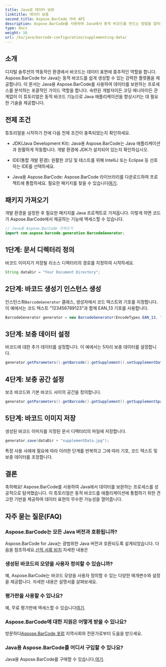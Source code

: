 ```yaml
---
title: Java로 데이터 보완
linktitle: 데이터 보충
second_title: Aspose.BarCode 자바 API
description: Aspose.BarCode를 사용하여 Java에서 동적 바코드를 만드는 방법을 알아보세요. EAN_13 기호로 데이터를 보완하기 위한 단계별 가이드입니다.
type: docs
weight: 16
url: /ko/java/barcode-configuration/supplementing-data/
---
```


## 소개

디지털 솔루션의 역동적인 환경에서 바코드는 데이터 표현에 중추적인 역할을 합니다. Aspose.BarCode for Java는 동적 바코드를 쉽게 생성할 수 있는 강력한 플랫폼을 제공합니다. 이 문서는 Java용 Aspose.BarCode를 사용하여 데이터를 보완하는 프로세스를 분석하는 포괄적인 가이드 역할을 합니다. 숙련된 개발자이든 코딩 매니아이든 관계없이 이 튜토리얼은 동적 바코드 기능으로 Java 애플리케이션을 향상시키는 데 필요한 기술을 제공합니다.

## 전제 조건

튜토리얼을 시작하기 전에 다음 전제 조건이 충족되었는지 확인하세요.

- JDK(Java Development Kit): Java용 Aspose.BarCode는 Java 애플리케이션과 원활하게 작동합니다. 개발 환경에 JDK가 설치되어 있는지 확인하십시오.

- IDE(통합 개발 환경): 원활한 코딩 및 테스트를 위해 IntelliJ 또는 Eclipse 등 선호하는 IDE를 선택하세요.

- Java용 Aspose.BarCode: Aspose.BarCode 라이브러리를 다운로드하여 프로젝트에 통합하세요. 필요한 패키지를 찾을 수 있습니다[여기](https://releases.aspose.com/barcode/java/).

## 패키지 가져오기

개발 환경을 설정한 후 필요한 패키지를 Java 프로젝트로 가져옵니다. 이렇게 하면 코드가 Aspose.BarCode에서 제공하는 기능에 액세스할 수 있습니다.

```java
// Java용 Aspose.BarCode 가져오기
import com.aspose.barcode.generation.BarcodeGenerator;
```

## 1단계: 문서 디렉터리 정의

바코드 이미지가 저장될 리소스 디렉터리의 경로를 지정하여 시작하세요.

```java
String dataDir = "Your Document Directory";
```

## 2단계: 바코드 생성기 인스턴스 생성

 인스턴스화`BarcodeGenerator` 클래스, 생성자에서 코드 텍스트와 기호를 지정합니다. 이 예에서는 코드 텍스트 "123456789123"과 함께 EAN_13 기호를 사용합니다.

```java
BarcodeGenerator generator = new BarcodeGenerator(EncodeTypes.EAN_13, "123456789123");
```

## 3단계: 보충 데이터 설정

바코드에 대한 추가 데이터를 설정합니다. 이 예에서는 5자리 보충 데이터를 설정합니다.

```java
generator.getParameters().getBarcode().getSupplement().setSupplementData("12345");
```

## 4단계: 보충 공간 설정

보조 바코드와 기본 바코드 사이의 공간을 정의합니다.

```java
generator.getParameters().getBarcode().getSupplement().getSupplementSpace().setPoint(2.0f);
```

## 5단계: 바코드 이미지 저장

생성된 바코드 이미지를 지정된 문서 디렉터리의 파일에 저장합니다.

```java
generator.save(dataDir + "supplementData.jpg");
```

특정 사용 사례에 필요에 따라 이러한 단계를 반복하고 그에 따라 기호, 코드 텍스트 및 보충 데이터를 조정합니다.

## 결론

축하해요! Aspose.BarCode를 사용하여 Java에서 데이터를 보완하는 프로세스를 성공적으로 탐색했습니다. 이 튜토리얼은 동적 바코드를 애플리케이션에 통합하기 위한 견고한 기반을 제공하여 데이터 표현의 무수한 가능성을 열어줍니다.

## 자주 묻는 질문(FAQ)

### Aspose.BarCode는 모든 Java 버전과 호환됩니까?
 Aspose.BarCode for Java는 광범위한 Java 버전과 호환되도록 설계되었습니다. 다음을 참조하세요.[선적 서류 비치](https://reference.aspose.com/barcode/java/) 자세한 내용은

### 생성된 바코드의 모양을 사용자 정의할 수 있습니까?
예, Aspose.BarCode는 바코드 모양을 사용자 정의할 수 있는 다양한 매개변수와 설정을 제공합니다. 자세한 내용은 설명서를 살펴보세요.

### 평가판을 사용할 수 있나요?
예, 무료 평가판에 액세스할 수 있습니다[여기](https://releases.aspose.com/).

### Aspose.BarCode에 대한 지원은 어떻게 받을 수 있나요?
 방문하다[Aspose.BarCode 포럼](https://forum.aspose.com/c/barcode/13) 지역사회와 전문가로부터 도움을 받으세요.

### Java용 Aspose.BarCode를 어디서 구입할 수 있나요?
 Java용 Aspose.BarCode를 구매할 수 있습니다.[여기](https://purchase.aspose.com/buy).



